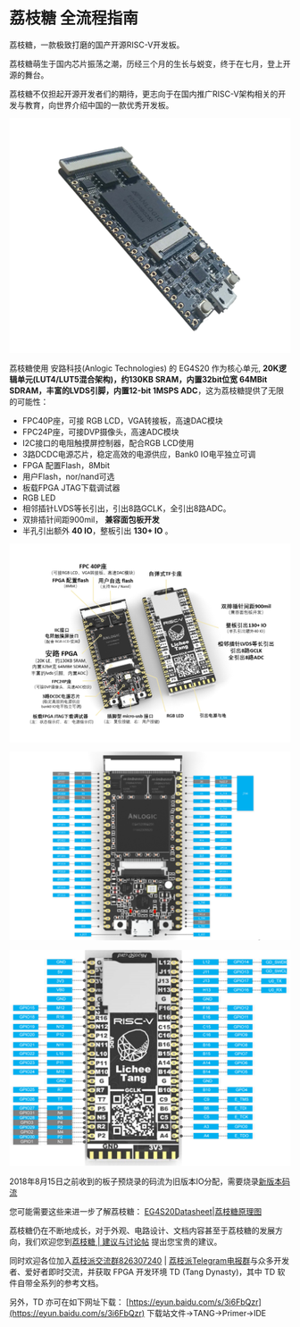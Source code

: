 # 荔枝糖 全流程指南


荔枝糖，一款极致打磨的国产开源RISC-V开发板。

荔枝糖萌生于国内芯片振荡之潮，历经三个月的生长与蜕变，终于在七月，登上开源的舞台。

荔枝糖不仅担起开源开发者们的期待，更志向于在国内推广RISC-V架构相关的开发与教育，向世界介绍中国的一款优秀开发板。

![](./../assets/material.png)


荔枝糖使用 安路科技(Anlogic Technologies) 的 EG4S20 作为核心单元, **20K逻辑单元(LUT4/LUT5混合架构)，约130KB SRAM，内置32bit位宽 64MBit SDRAM，丰富的LVDS引脚，内置12-bit 1MSPS ADC**，这为荔枝糖提供了无限的可能性：
-   FPC40P座，可接 RGB LCD，VGA转接板，高速DAC模块
-   FPC24P座，可接DVP摄像头，高速ADC模块
-   I2C接口的电阻触摸屏控制器，配合RGB LCD使用
-   3路DCDC电源芯片，稳定高效的电源供应，Bank0 IO电平独立可调
-   FPGA 配置Flash，8Mbit
-   用户Flash，nor/nand可选
-   板载FPGA JTAG下载调试器
-   RGB LED
-   相邻插针LVDS等长引出，引出8路GCLK，全引出8路ADC。
-   双排插针间距900mil， **兼容面包板开发** 
-   半孔引出额外 **40 IO**，整板引出 **130+ IO** 。

![荔枝糖资源图](./../assets./../assets./../assets/E203_function.png)


![荔枝糖引脚图(旧板,底面丝印较小版本)](./../assets./../assets/E203_pin.png)


![ 荔枝派引脚图(新板,底面丝印较大版本)](./../assets/Lichee-tang_NewIoMap.png)


2018年8月15日之前收到的板子预烧录的码流为旧版本IO分配，需要烧录[新版本码流](./../assets/LicheeTangNewIoMap_BitStream.bit)

您可能需要这些来进一步了解荔枝糖： 
[EG4S20Datasheet](https://dl.sipeed.com/shareURL/TANG/Premier/HDK/Datasheet/EG4S20_DataSheet_V1.4.pdf)|[荔枝糖原理图](https://dl.sipeed.com/fileList/TANG/Premier/HDK/LicheeTang_RV(Schematic).pdf)

荔枝糖仍在不断地成长，对于外观、电路设计、文档内容甚至于荔枝糖的发展方向，我们欢迎您到[荔枝糖 | 建议与讨论帖](https://bbs.sipeed.com/category/3?search_ids=3&search_ids=36&search_ids=28&search_ids=31&search_ids=30) 提出您宝贵的建议。

同时欢迎各位加入[荔枝派交流群826307240](https://jq.qq.com/?_wv=1027&k=5uWO21P) | [荔枝派Telegram电报群](https://t.me/sipeed)与众多开发者、爱好者即时交流，并获取 FPGA 开发环境 TD (Tang Dynasty)，其中 TD 软件自带全系列的参考文档。

另外，TD 亦可在如下网址下载：
[https://eyun.baidu.com/s/3i6FbQzr](https://eyun.baidu.com/s/3i6FbQzr)
下载站文件->TANG->Primer->IDE
